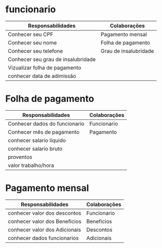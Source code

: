 # funcionario

| Responsabilidades | Colaborações |
|-------------------|--------------|
| Conhecer seu CPF | Pagamento mensal |
| Conhecer seu nome | Folha de pagamento |
| Conhecer seu telefone | Grau de insalubridade |
| Conhecer seu grau de insalubridade |  |
| Vizualizar folha de pagamento |  |
| conhecer data de adimissão |  |



# Folha de pagamento

| Responsabilidades | Colaborações |
|-------------------|--------------|
| Conhecer dados do funcionario | Funcionario |
| Conhecer mês de pagamento | Pagamento |
| conhecer salario líquido | |
| conhecer salario bruto  | |
| proventos | |
| valor trabalho/hora |  |

# Pagamento mensal

| Responsabilidades | Colaborações |
|-------------------|--------------|
| conhecer valor dos descontos | Funcionario |
| conhecer valor dos  Beneficios| Beneficios |
| conhecer valor dos Adicionais | Descontos |
| conhecer dados funcionarios  | Adicionais |
